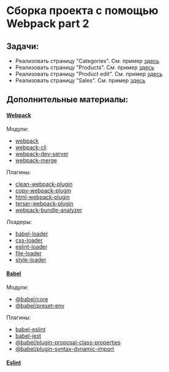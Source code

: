 # Сборка проекта с помощью Webpack part 2

## Задачи:

* Реализовать страницу "Categories". См. пример [здесь](https://course-js.javascript.ru/categories)
* Реализовать страницу "Products". См. пример [здесь](https://course-js.javascript.ru/products)
* Реализовать страницу "Product edit". См. пример [здесь](https://course-js.javascript.ru/products/101-planset-lenovo-yt3-x90l-64-gb-3g-lte-cernyj)
* Реализовать страницу "Sales". См. пример [здесь](https://course-js.javascript.ru/sales)

## Дополнительные материалы:

#### [Webpack](https://webpack.js.org/)

Модули:
* [webpack](https://github.com/webpack/webpack)
* [webpack-cli](https://github.com/webpack/webpack-cli)
* [webpack-dev-server](https://github.com/webpack/webpack-dev-server)
* [webpack-merge](https://github.com/survivejs/webpack-merge)
    
Плагины:
* [clean-webpack-plugin](https://github.com/johnagan/clean-webpack-plugin)
* [copy-webpack-plugin](https://github.com/webpack-contrib/copy-webpack-plugin)
* [html-webpack-plugin](https://github.com/jantimon/html-webpack-plugin)
* [terser-webpack-plugin](https://github.com/webpack-contrib/terser-webpack-plugin)
* [webpack-bundle-analyzer](https://github.com/webpack-contrib/webpack-bundle-analyzer)
    
Лоадеры:
* [babel-loader](https://github.com/babel/babel-loader)
* [css-loader](https://github.com/webpack-contrib/css-loader)
* [eslint-loader](https://github.com/webpack-contrib/eslint-loader)
* [file-loader](https://github.com/webpack-contrib/file-loader)
* [style-loader](https://github.com/webpack-contrib/style-loader)
    
#### [Babel](https://babeljs.io/)

Модули:
* [@babel/core](https://github.com/babel/babel/tree/master/packages/babel-core)
* [@babel/preset-env](https://github.com/babel/babel/tree/master/packages/babel-preset-env)

Плагины:
* [babel-eslint](https://github.com/babel/babel-eslint)
* [babel-jest](https://github.com/facebook/jest)
* [@babel/plugin-proposal-class-properties](https://github.com/babel/babel/tree/master/packages/babel-plugin-proposal-class-properties)
* [@babel/plugin-syntax-dynamic-import](https://babeljs.io/docs/en/next/babel-plugin-syntax-dynamic-import.html)

#### [Eslint](https://eslint.org/)

